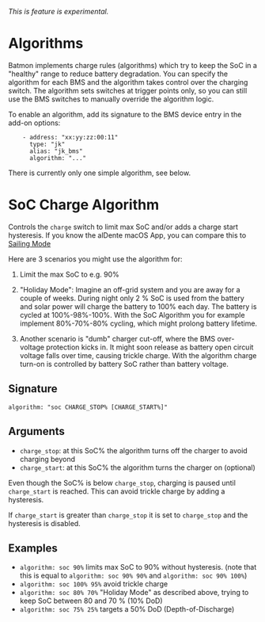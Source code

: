 *This is feature is experimental.*

# Algorithms

Batmon implements charge rules (algorithms) which try to keep the SoC in a "healthy" range to reduce battery
degradation.
You can specify the algorithm for each BMS and the algorithm takes control over the charging switch.
The algorithm sets switches at trigger points only, so you can still use the BMS switches to manually override
the algorithm logic.

To enable an algorithm, add its signature to the BMS device entry in the add-on options:

```
    - address: "xx:yy:zz:00:11"
      type: "jk"
      alias: "jk_bms"
      algorithm: "..."
```

There is currently only one simple algorithm, see below.

# SoC Charge Algorithm

Controls the `charge` switch to limit max SoC and/or adds a charge start hysteresis.
If you know the alDente macOS App, you can compare this
to [Sailing Mode](https://apphousekitchen.com/feature-explanation-sailing-mode/)

Here are 3 scenarios you might use the algorithm for:

1. Limit the max SoC to e.g. 90%

2. "Holiday Mode": Imagine an off-grid system and you are away for a couple of weeks.
   During night only 2 % SoC is used from the battery and solar power will charge the battery to 100% each day.
   The battery is cycled at 100%-98%-100%.
   With the SoC Algorithm you for example implement 80%-70%-80% cycling, which might prolong battery lifetime.

3. Another scenario is "dumb" charger cut-off, where the BMS over-voltage protection kicks in.
   It might soon release as battery open circuit voltage falls over time, causing trickle charge.
   With the algorithm charge turn-on is controlled by battery SoC rather than battery voltage.

## Signature

```
algorithm: "soc CHARGE_STOP% [CHARGE_START%]"
```

## Arguments

- `charge_stop`: at this SoC% the algorithm turns off the charger to avoid charging beyond
- `charge_start`: at this SoC% the algorithm turns the charger on (optional)

Even though the SoC% is below `charge_stop`, charging
is paused until `charge_start` is reached. This can avoid trickle charge by adding a hysteresis.

If `charge_start` is greater than `charge_stop` it is set to `charge_stop` and the hysteresis is disabled.

## Examples

- `algorithm: soc 90%` limits max SoC to 90% without hysteresis. (note that this is equal
  to `algorithm: soc 90% 90%` and `algorithm: soc 90% 100%`)
- `algorithm: soc 100% 95%` avoid trickle charge
- `algorithm: soc 80% 70%` "Holiday Mode" as described above, trying to keep SoC between 80 and 70 % (10% DoD)
- `algorithm: soc 75% 25%` targets a 50% DoD (Depth-of-Discharge)

